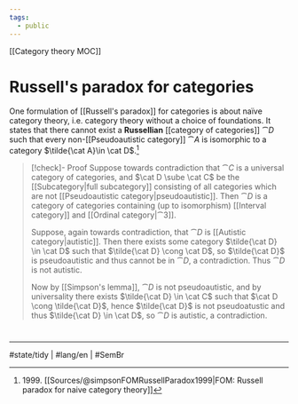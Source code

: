 ```yaml
---
tags:
  - public
---
```

[[Category theory MOC]]
# Russell's paradox for categories

One formulation of [[Russell's paradox]] for categories is about naïve category theory, i.e. category theory without a choice of foundations.
It states that there cannot exist a **Russellian** [[category of categories]] $\cat D$ such that every non-[[Pseudoautistic category]] $\cat A$ is isomorphic to a category $\tilde{\cat A}\in \cat D$.[^1999]

> [!check]- Proof
> Suppose towards contradiction that $\cat C$ is a universal category of categories,
> and $\cat D \sube \cat C$ be the [[Subcategory|full subcategory]] consisting of all categories which are not [[Pseudoautistic category|pseudoautistic]].
> Then $\cat D$ is a category of categories containing (up to isomorphism) [[Interval category]] and [[Ordinal category|$\cat 3$]].
> 
> Suppose, again towards contradiction, that $\cat D$ is [[Autistic category|autistic]].
> Then there exists some category $\tilde{\cat D} \in \cat D$ such that $\tilde{\cat D} \cong \cat D$,
> so $\tilde{\cat D}$ is pseudoautistic and thus cannot be in $\cat D$,
> a contradiction.
> Thus $\cat D$ is not autistic.
> 
> Now by [[Simpson's lemma]], $\cat D$ is not pseudoautistic,
> and by universality there exists $\tilde{\cat D} \in \cat C$ such that $\cat D \cong \tilde{\cat D}$,
> hence $\tilde{\cat D}$ is not pseudoatustic and thus $\tilde{\cat D} \in \cat D$, so $\cat D$ is autistic, a contradiction. <span class="QED"/>

  [^1999]: 1999\. [[Sources/@simpsonFOMRussellParadox1999|FOM: Russell paradox for naive category theory]]

#
---
#state/tidy | #lang/en | #SemBr
